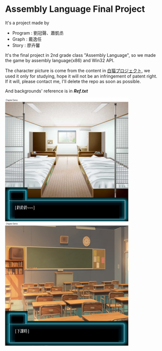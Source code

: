 Assembly Language Final Project
===
It's a project made by
- Program : 劉冠聲、蕭凱丞
- Graph : 戴逸任
- Story : 廖卉馨 

It's the final project in 2nd grade class "Assembly Language", so we made the game by assembly language(x86) and Win32 API.

The character picture is come from the content in [白猫プロジェクト](http://www.wcproject.so-net.tw/), we used it only for studying, hope it will not be an infringement of patent right. If it will, please contact me, I'll delete the repo as soon as possible. 

And backgrounds' reference is in ***Ref.txt***

<img src="./A01.PNG" width="400" height="400" />  <img src="./A02.PNG" width="400" height="400" />